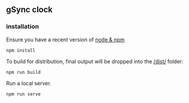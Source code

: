 gSync clock
-------------------------------------------

### installation
Ensure you have a recent version of [node & npm](https://nodejs.org/en/download/)
```
npm install
```
To build for distribution, final output will be dropped into the [/dist/](./dist) folder:
```
npm run build
```
Run a local server.
```
npm run serve
```
